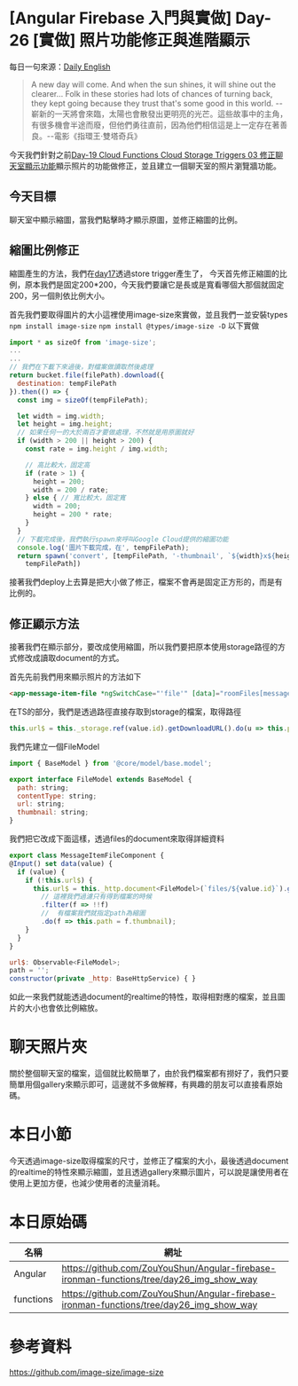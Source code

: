 # [Angular Firebase 入門與實做] Day-26 [實做] 照片功能修正與進階顯示
每日一句來源：[Daily English](https://play.google.com/store/apps/details?id=net.eocbox.dailysentence)

> A new day will come. And when the sun shines, it will shine out the clearer... Folk in these stories had lots of chances of turning back, they kept going because they trust that's some good in this world. --嶄新的一天將會來臨，太陽也會散發出更明亮的光芒。這些故事中的主角，有很多機會半途而廢，但他們勇往直前，因為他們相信這是上一定存在著善良。--電影《指環王·雙塔奇兵》

今天我們針對之前[Day-19 Cloud Functions Cloud Storage Triggers 03 修正聊天室顯示功能](https://ithelp.ithome.com.tw/articles/10196526)顯示照片的功能做修正，並且建立一個聊天室的照片瀏覽牆功能。

## 今天目標
聊天室中顯示縮圖，當我們點擊時才顯示原圖，並修正縮圖的比例。

## 縮圖比例修正
縮圖產生的方法，我們在[day17](https://ithelp.ithome.com.tw/articles/10196177)透過store trigger產生了，
今天首先修正縮圖的比例，原本我們是固定200*200，今天我們要讓它是長或是寬看哪個大那個就固定200，另一個則依比例大小。

首先我們要取得圖片的大小這裡使用image-size來實做，並且我們一並安裝types
`npm install image-size`
`npm install @types/image-size -D`
以下實做
```js
import * as sizeOf from 'image-size';
...
...
// 我們在下載下來過後，對檔案做讀取然後處理
return bucket.file(filePath).download({
  destination: tempFilePath
}).then(() => {
  const img = sizeOf(tempFilePath);

  let width = img.width;
  let height = img.height;
  // 如果任何一的大於兩百才要做處理，不然就是用原圖就好
  if (width > 200 || height > 200) {
    const rate = img.height / img.width;

    // 高比較大，固定高
    if (rate > 1) {
      height = 200;
      width = 200 / rate;
    } else { // 寬比較大，固定寬
      width = 200;
      height = 200 * rate;
    }
  }
  // 下載完成後，我們執行spawn來呼叫Google Cloud提供的縮圖功能
  console.log('圖片下載完成，在', tempFilePath);
  return spawn('convert', [tempFilePath, '-thumbnail', `${width}x${height}`,
    tempFilePath])
```

接著我們deploy上去算是把大小做了修正，檔案不會再是固定正方形的，而是有比例的。


## 修正顯示方法
接著我們在顯示部分，要改成使用縮圖，所以我們要把原本使用storage路徑的方式修改成讀取document的方式。

首先先前我們用來顯示照片的方法如下
```html
<app-message-item-file *ngSwitchCase="'file'" [data]="roomFiles[message.content]"></app-message-item-file>
```
在TS的部分，我們是透過路徑直接存取到storage的檔案，取得路徑
```js
this.url$ = this._storage.ref(value.id).getDownloadURL().do(u => this.path = u);
```

我們先建立一個FileModel
```js
import { BaseModel } from '@core/model/base.model';

export interface FileModel extends BaseModel {
  path: string;
  contentType: string;
  url: string;
  thumbnail: string;
}
```

我們把它改成下面這樣，透過files的document來取得詳細資料
```js
export class MessageItemFileComponent {
@Input() set data(value) {
  if (value) {
    if (!this.url$) {
      this.url$ = this._http.document<FileModel>(`files/${value.id}`).get()
        // 這裡我們過濾只有得到檔案的時候
        .filter(f => !!f)
        //  有檔案我們就指定path為縮圖
        .do(f => this.path = f.thumbnail);
    }
  }
}

url$: Observable<FileModel>;
path = '';
constructor(private _http: BaseHttpService) { }
```
如此一來我們就能透過document的realtime的特性，取得相對應的檔案，並且圖片的大小也會依比例縮放。

# 聊天照片夾

關於整個聊天室的檔案，這個就比較簡單了，由於我們檔案都有撈好了，我們只要簡單用個gallery來顯示即可，這邊就不多做解釋，有興趣的朋友可以直接看原始碼。


# 本日小節
今天透過image-size取得檔案的尺寸，並修正了檔案的大小，最後透過document的realtime的特性來顯示縮圖，並且透過gallery來顯示圖片，可以說是讓使用者在使用上更加方便，也減少使用者的流量消耗。

# 本日原始碼
|名稱|網址|
|---|---|
|Angular| https://github.com/ZouYouShun/Angular-firebase-ironman-functions/tree/day26_img_show_way|
|functions| https://github.com/ZouYouShun/Angular-firebase-ironman-functions/tree/day26_img_show_way|


# 參考資料
https://github.com/image-size/image-size

